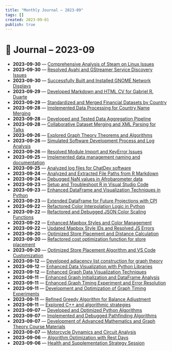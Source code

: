 ```yaml
---
title: "Monthly Journal – 2023-09"
tags: []
created: 2023-09-01
publish: true
---
```


# 📅 Journal – 2023-09

- **2023-09-30** — [Comprehensive Analysis of Steam on Linux Issues](../Dev/2023-09-30_Comprehensive_Analysis_of_Steam_on_Linux_Issues.md)
- **2023-09-30** — [Resolved Avahi and GStreamer Service Discovery Issues](../Dev/2023-09-30_Resolved_Avahi_and_GStreamer_Service_Discovery_Iss.md)
- **2023-09-30** — [Successfully Built and Installed GNOME Network Displays](../Dev/2023-09-30_Successfully_Built_and_Installed_GNOME_Network_Dis.md)
- **2023-09-29** — [Developed Markdown and HTML CV for Gabriel R. Duarte](../Business/2023-09-29_Developed_Markdown_and_HTML_CV_for_Gabriel_R._Duar.md)
- **2023-09-29** — [Standardized and Merged Financial Datasets by Country](../Dev/2023-09-29_Standardized_and_Merged_Financial_Datasets_by_Coun.md)
- **2023-09-28** — [Implemented Data Processing for Country Name Merging](../Dev/2023-09-28_Implemented_Data_Processing_for_Country_Name_Mergi.md)
- **2023-09-28** — [Developed and Tested Data Aggregation Pipeline](../Dev/2023-09-28_Developed_and_Tested_Data_Aggregation_Pipeline.md)
- **2023-09-28** — [Collaborative Dataset Merging and XML Parsing for Talks](../Dev/2023-09-28_Collaborative_Dataset_Merging_and_XML_Parsing_for_.md)
- **2023-09-26** — [Explored Graph Theory Theorems and Algorithms](../Other/2023-09-26_Explored_Graph_Theory_Theorems_and_Algorithms.md)
- **2023-09-26** — [Simulated Software Development Process and Log Analysis](../Dev/2023-09-26_Simulated_Software_Development_Process_and_Log_Ana.md)
- **2023-09-26** — [Resolved Module Import and KeyError Issues](../Dev/2023-09-26_Resolved_Module_Import_and_KeyError_Issues.md)
- **2023-09-25** — [Implemented data management naming and documentation](../Dev/2023-09-25_Implemented_data_management_naming_and_documentati.md)
- **2023-09-25** — [Analyzed log files for ChatDev software](../Dev/2023-09-25_Analyzed_log_files_for_ChatDev_software.md)
- **2023-09-24** — [Analyzed and Extracted File Paths from R Markdown](../Dev/2023-09-24_Analyzed_and_Extracted_File_Paths_from_R_Markdown.md)
- **2023-09-24** — [Debugged NaN values in Afrobarometer data](../Dev/2023-09-24_Debugged_NaN_values_in_Afrobarometer_data.md)
- **2023-09-23** — [Setup and Troubleshoot R in Visual Studio Code](../Dev/2023-09-23_Setup_and_Troubleshoot_R_in_Visual_Studio_Code.md)
- **2023-09-23** — [Enhanced DataFrame and Visualization Techniques in Python](../Dev/2023-09-23_Enhanced_DataFrame_and_Visualization_Techniques_in.md)
- **2023-09-23** — [Extended DataFrame for Future Projections with CPI](../Dev/2023-09-23_Extended_DataFrame_for_Future_Projections_with_CPI.md)
- **2023-09-22** — [Refactored Color Interpolation Logic in Python](../Dev/2023-09-22_Refactored_Color_Interpolation_Logic_in_Python.md)
- **2023-09-22** — [Refactored and Debugged JSON Color Scaling Functions](../Dev/2023-09-22_Refactored_and_Debugged_JSON_Color_Scaling_Functio.md)
- **2023-09-22** — [Enhanced Mapbox Styles and Color Management](../Dev/2023-09-22_Enhanced_Mapbox_Styles_and_Color_Management.md)
- **2023-09-22** — [Updated Mapbox Style IDs and Resolved JS Errors](../Dev/2023-09-22_Updated_Mapbox_Style_IDs_and_Resolved_JS_Errors.md)
- **2023-09-20** — [Optimized Store Placement and Distance Calculation](../Dev/2023-09-20_Optimized_Store_Placement_and_Distance_Calculation.md)
- **2023-09-20** — [Refactored cost optimization function for store placement](../Dev/2023-09-20_Refactored_cost_optimization_function_for_store_pl.md)
- **2023-09-20** — [Optimized Store Placement Algorithm and VS Code Customization](../Dev/2023-09-20_Optimized_Store_Placement_Algorithm_and_VS_Code_Cu.md)
- **2023-09-12** — [Developed adjacency list construction for graph theory](../Dev/2023-09-12_Developed_adjacency_list_construction_for_graph_th.md)
- **2023-09-12** — [Enhanced Data Visualization with Python Libraries](../Dev/2023-09-12_Enhanced_Data_Visualization_with_Python_Libraries.md)
- **2023-09-12** — [Enhanced Graph Data Visualization Techniques](../Dev/2023-09-12_Enhanced_Graph_Data_Visualization_Techniques.md)
- **2023-09-11** — [Enhanced Graph Initialization and DataFrame Analysis](../Dev/2023-09-11_Enhanced_Graph_Initialization_and_DataFrame_Analys.md)
- **2023-09-11** — [Enhanced Graph Timing Experiment and Error Resolution](../Dev/2023-09-11_Enhanced_Graph_Timing_Experiment_and_Error_Resolut.md)
- **2023-09-11** — [Development and Optimization of Graph Timing Experiments](../Dev/2023-09-11_Development_and_Optimization_of_Graph_Timing_Exper.md)
- **2023-09-11** — [Refined Greedy Algorithm for Balance Adjustment](../Dev/2023-09-11_Refined_Greedy_Algorithm_for_Balance_Adjustment.md)
- **2023-09-11** — [Explored C++ and algorithmic strategies](../Dev/2023-09-11_Explored_C++_and_algorithmic_strategies.md)
- **2023-09-07** — [Developed and Optimized Python Algorithms](../Dev/2023-09-07_Developed_and_Optimized_Python_Algorithms.md)
- **2023-09-07** — [Implemented and Debugged Pathfinding Algorithms](../Dev/2023-09-07_Implemented_and_Debugged_Pathfinding_Algorithms.md)
- **2023-09-07** — [Development of Advanced Mathematics and Graph Theory Course Materials](../Teaching/2023-09-07_Development_of_Advanced_Mathematics_and_Graph_Theo.md)
- **2023-09-07** — [Motorcycle Dynamics and Circuit Analysis](../Other/2023-09-07_Motorcycle_Dynamics_and_Circuit_Analysis.md)
- **2023-09-06** — [Algorithm Optimization with Rest Days](../Dev/2023-09-06_Algorithm_Optimization_with_Rest_Days.md)
- **2023-09-06** — [Health and Supplementation Strategy Session](../Health/2023-09-06_Health_and_Supplementation_Strategy_Session.md)